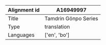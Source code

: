 |Alignment id | A16949997
| --- | --- 
|Title | Tamdrin Gönpo Series 
|Type | translation
|Languages | ['en', 'bo']